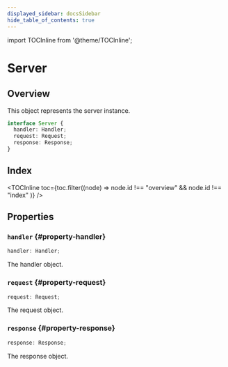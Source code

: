```yaml
---
displayed_sidebar: docsSidebar
hide_table_of_contents: true
---
```


import TOCInline from '@theme/TOCInline';

# Server

## Overview

This object represents the server instance.

```typescript
interface Server {
  handler: Handler;
  request: Request;
  response: Response;
}
```

## Index

<TOCInline toc={toc.filter((node) => node.id !== "overview" && node.id !== "index" )} />

## Properties

### `handler` {#property-handler}

```typescript
handler: Handler;
```

The handler object.

### `request` {#property-request}

```typescript
request: Request;
```

The request object.

### `response` {#property-response}

```typescript
response: Response;
```

The response object.
